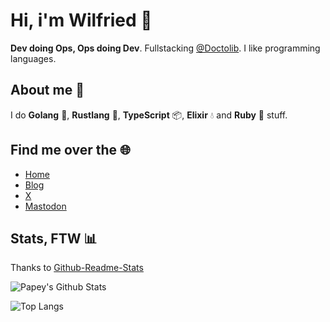 # Hi, i'm Wilfried 👋

**Dev doing Ops, Ops doing Dev**. Fullstacking [@Doctolib](https://github.com/doctolib). I like programming languages.

## About me 🤙

I do **Golang** 🐹, **Rustlang** 🦀, **TypeScript** 📦, **Elixir** 💧 and **Ruby** 💎 stuff.

## Find me over the 🌐

- [Home](https://papey.fr)
- [Blog](https://blog.papey.fr)
- [X](https://x.com/MarcelMonfort)
- [Mastodon](https://rage.love/@papey)

## Stats, FTW 📊

Thanks to [Github-Readme-Stats](https://github.com/anuraghazra/github-readme-stats)

![Papey's Github Stats](https://github-readme-stats.vercel.app/api?username=papey&show_icons=true&bg_color=eff1f5&text_color=4c4f69&icon_color=8839ef&title_color=179299)

![Top Langs](https://github-readme-stats.vercel.app/api/top-langs/?username=papey&bg_color=eff1f5&text_color=4c4f69&icon_color=8839ef&title_color=179299)
